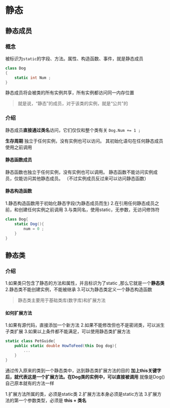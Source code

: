 # 静态

## 静态成员

### 概念
被标识为```static```的字段、方法。属性、构造函数、事件，就是静态成员
```C# 
class Dog
{
    static int Num ; 
}
```

静态成员将会被类的所有实例共享，所有实例都访问同一内存位置
> 就是说，“静态”的成员，对于该类的实例，就是“公共”的

### 介绍
静态成员**直接通过类名**访问，它们仅仅和整个类有关
```Dog.Num += 1 ; ```

**生存周期**
独立于任何实例，没有实例也可以访问。
其初始化语句在任何静态成员使用之前调用

#### 静态函数成员
静态函数也独立于任何实例，没有实例也可以调用。
静态函数不能访问实例成员，仅能访问其他静态成员。
（不过实例成员反过来可以访问静态函数）
 
#### 静态构造函数
1.静态构造函数用于初始化静态字段(为静态成员而生)
2.在引用任何静态成员之前，和创建任何实例之前调用
3.与类同名，使用static，无参数，无访问修饰符
```C#
class Dog{
    static Dog(){
        num = 0 ;
    }
}
```


## 静态类

### 介绍
1.如果类只包含了静态的方法和属性，并且标识为了static ,那么它就是一个**静态类**
2.静态类不能创建实例，不能被继承
3.可以为静态类定义一个静态构造函数

> 静态类主要用于基础类库(数字库)和扩展方法

#### 如何扩展方法
1.如果有源代码，直接添加一个新方法
2.如果不能修改但也不是密闭类，可以派生子类扩展
3.如果以上条件都不能满足，可以使用静态类扩展方法

```C#
static class PetGuide{
    public static double HowToFeed(this Dog dog){
        ...
    }
}
```
通过传入原来的类到一个静态类中，达到静态类扩展方法的目的
**加上this关键字后，就代表这是一个扩展方法。在Dog类的实例中，可以直接被调用**
就像是Dog()自己原本就有的方法一样

1.扩展方法所属的类，必须是static类
2.扩展方法本身必须是static方法
3.扩展方法的第一个参数类型，必须是 **this + 类名**


